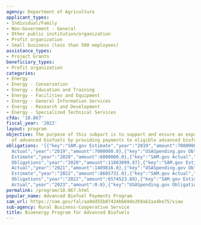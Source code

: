 ```yaml
---
agency: Department of Agriculture
applicant_types:
- Individual/Family
- Non-Government - General
- Other public institution/organization
- Profit organization
- Small business (less than 500 employees)
assistance_types:
- Project Grants
beneficiary_types:
- Profit organization
categories:
- Energy
- Energy - Conservation
- Energy - Education and Training
- Energy - Facilities and Equipment
- Energy - General Information Services
- Energy - Research and Development
- Energy - Specialized Technical Services
cfda: '10.867'
fiscal_year: '2022'
layout: program
objective: The purpose of this subpart is to support and ensure an expanding production
  of advanced biofuels by providing payments to eligible advanced biofuel producers.
obligations: '[{"key":"SAM.gov Estimate","year":"2019","amount":7000000.0},{"key":"SAM.gov
  Actual","year":"2019","amount":7000000.0},{"key":"USASpending.gov Obligations","year":"2019","amount":8611388.36},{"key":"SAM.gov
  Estimate","year":"2020","amount":6800000.0},{"key":"SAM.gov Actual","year":"2020","amount":6800000.0},{"key":"USASpending.gov
  Obligations","year":"2020","amount":11803099.87},{"key":"SAM.gov Estimate","year":"2021","amount":6800000.0},{"key":"SAM.gov
  Actual","year":"2021","amount":1489816.0},{"key":"USASpending.gov Obligations","year":"2021","amount":4967471.55},{"key":"SAM.gov
  Estimate","year":"2022","amount":8685731.0},{"key":"SAM.gov Actual","year":"2022","amount":8685731.0},{"key":"USASpending.gov
  Obligations","year":"2022","amount":6574523.89},{"key":"SAM.gov Estimate","year":"2023","amount":8718153.0},{"key":"SAM.gov
  Actual","year":"2023","amount":0.0},{"key":"USASpending.gov Obligations","year":"2023","amount":3217092.84}]'
permalink: /program/10.867.html
popular_name: Advanced Biofuel Payments Program
sam_url: https://sam.gov/fal/aa9dd55b87424bb69de269ab2aa4be75/view
sub-agency: Rural Business-Cooperative Service
title: Bioenergy Program for Advanced Biofuels
---
```

